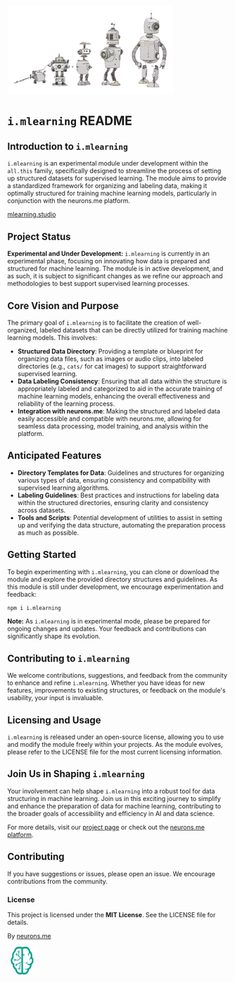 <img src="./i.mlearning.png" alt="SVG Image" width="377">

# `i.mlearning` README

## Introduction to `i.mlearning`
`i.mlearning` is an experimental module under development within the `all.this` family, specifically designed to streamline the process of setting up structured datasets for supervised learning. The module aims to provide a standardized framework for organizing and labeling data, making it optimally structured for training machine learning models, particularly in conjunction with the neurons.me platform.

[mlearning.studio](https://mlearning.studio)

## Project Status
**Experimental and Under Development:** `i.mlearning` is currently in an experimental phase, focusing on innovating how data is prepared and structured for machine learning. The module is in active development, and as such, it is subject to significant changes as we refine our approach and methodologies to best support supervised learning processes.

## Core Vision and Purpose
The primary goal of `i.mlearning` is to facilitate the creation of well-organized, labeled datasets that can be directly utilized for training machine learning models. This involves:

- **Structured Data Directory**: Providing a template or blueprint for organizing data files, such as images or audio clips, into labeled directories (e.g., `cats/` for cat images) to support straightforward supervised learning.
- **Data Labeling Consistency**: Ensuring that all data within the structure is appropriately labeled and categorized to aid in the accurate training of machine learning models, enhancing the overall effectiveness and reliability of the learning process.
- **Integration with neurons.me**: Making the structured and labeled data easily accessible and compatible with neurons.me, allowing for seamless data processing, model training, and analysis within the platform.

## Anticipated Features
- **Directory Templates for Data**: Guidelines and structures for organizing various types of data, ensuring consistency and compatibility with supervised learning algorithms.
- **Labeling Guidelines**: Best practices and instructions for labeling data within the structured directories, ensuring clarity and consistency across datasets.
- **Tools and Scripts**: Potential development of utilities to assist in setting up and verifying the data structure, automating the preparation process as much as possible.

## Getting Started
To begin experimenting with `i.mlearning`, you can clone or download the module and explore the provided directory structures and guidelines. As this module is still under development, we encourage experimentation and feedback:

```bash
npm i i.mlearning
```

**Note:** As `i.mlearning` is in experimental mode, please be prepared for ongoing changes and updates. Your feedback and contributions can significantly shape its evolution.

## Contributing to `i.mlearning`
We welcome contributions, suggestions, and feedback from the community to enhance and refine `i.mlearning`. Whether you have ideas for new features, improvements to existing structures, or feedback on the module's usability, your input is invaluable.

## Licensing and Usage
`i.mlearning` is released under an open-source license, allowing you to use and modify the module freely within your projects. As the module evolves, please refer to the LICENSE file for the most current licensing information.

## Join Us in Shaping `i.mlearning`
Your involvement can help shape `i.mlearning` into a robust tool for data structuring in machine learning. Join us in this exciting journey to simplify and enhance the preparation of data for machine learning, contributing to the broader goals of accessibility and efficiency in AI and data science.

For more details, visit our [project page](https://www.neurons.me) or check out the [neurons.me platform](https://www.neurons.me/all-this).

## Contributing
If you have suggestions or issues, please open an issue. We encourage contributions from the community.
### License
This project is licensed under the **MIT License**. See the LICENSE file for details.

By [neurons.me](https://www.neurons.me)

<img src="./_._.svg" alt="SVG Image" width="69" height="69" style="width69px; height:69px;">
